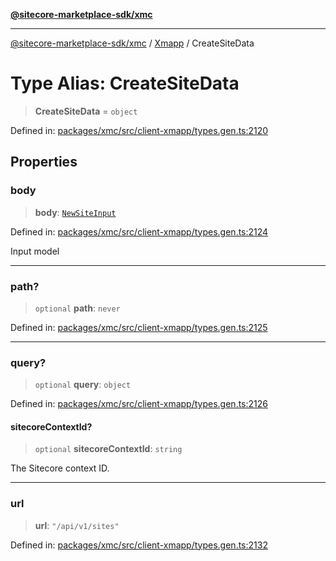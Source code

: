 [**@sitecore-marketplace-sdk/xmc**](../../../../README.md)

***

[@sitecore-marketplace-sdk/xmc](../../../../README.md) / [Xmapp](../README.md) / CreateSiteData

# Type Alias: CreateSiteData

> **CreateSiteData** = `object`

Defined in: [packages/xmc/src/client-xmapp/types.gen.ts:2120](https://github.com/Sitecore/marketplace-sdk/blob/main/packages/xmc/src/client-xmapp/types.gen.ts#L2120)

## Properties

### body

> **body**: [`NewSiteInput`](NewSiteInput.md)

Defined in: [packages/xmc/src/client-xmapp/types.gen.ts:2124](https://github.com/Sitecore/marketplace-sdk/blob/main/packages/xmc/src/client-xmapp/types.gen.ts#L2124)

Input model

***

### path?

> `optional` **path**: `never`

Defined in: [packages/xmc/src/client-xmapp/types.gen.ts:2125](https://github.com/Sitecore/marketplace-sdk/blob/main/packages/xmc/src/client-xmapp/types.gen.ts#L2125)

***

### query?

> `optional` **query**: `object`

Defined in: [packages/xmc/src/client-xmapp/types.gen.ts:2126](https://github.com/Sitecore/marketplace-sdk/blob/main/packages/xmc/src/client-xmapp/types.gen.ts#L2126)

#### sitecoreContextId?

> `optional` **sitecoreContextId**: `string`

The Sitecore context ID.

***

### url

> **url**: `"/api/v1/sites"`

Defined in: [packages/xmc/src/client-xmapp/types.gen.ts:2132](https://github.com/Sitecore/marketplace-sdk/blob/main/packages/xmc/src/client-xmapp/types.gen.ts#L2132)
